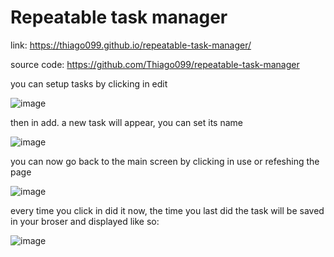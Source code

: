 # Repeatable task manager

link: https://thiago099.github.io/repeatable-task-manager/

source code: https://github.com/Thiago099/repeatable-task-manager

you can setup tasks by clicking in edit

![image](https://github.com/Thiago099/repeatable-task-manager/assets/66787043/01f7fba8-2329-475e-a7a2-49ab49ad6ab9)

then in add.
a new task will appear, you can set its name

![image](https://github.com/Thiago099/repeatable-task-manager/assets/66787043/715db895-f890-4c46-af44-18e46d743202)

you can now go back to the main screen by clicking in use or refeshing the page

![image](https://github.com/Thiago099/repeatable-task-manager/assets/66787043/e5e3e51d-778b-4b89-9c05-9e1a351bc0ec)

every time you click in did it now, the time you last did the task will be saved in your broser and displayed like so:

![image](https://github.com/Thiago099/repeatable-task-manager/assets/66787043/1062bcf4-7e72-45f4-a38d-56538a727865)
